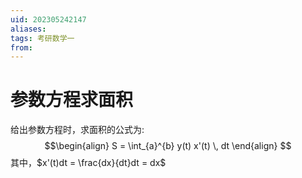 ```yaml
---
uid: 202305242147
aliases: 
tags: 考研数学一 
from: 
---
```

# 参数方程求面积

给出参数方程时，求面积的公式为:
$$\begin{align}
S = \int_{a}^{b} y(t) x'(t) \, dt
\end{align}
$$
其中，$x'(t)dt = \frac{dx}{dt}dt = dx$
